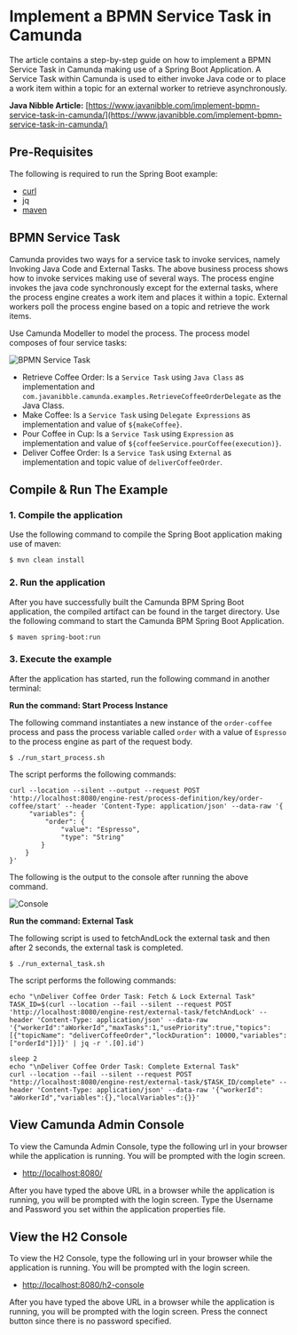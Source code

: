 # Implement a BPMN Service Task in Camunda
The article contains a step-by-step guide on how to implement a BPMN Service Task in Camunda making use of a Spring Boot Application. A Service Task within Camunda is used to either invoke Java code or to place a work item within a topic for an external worker to retrieve asynchronously.

**Java Nibble Article:** [https://www.javanibble.com/implement-bpmn-service-task-in-camunda/](https://www.javanibble.com/implement-bpmn-service-task-in-camunda/)

## Pre-Requisites
The following is required to run the Spring Boot example:
* [curl](https://www.javanibble.com/how-to-install-curl-on-macos-using-homebrew/)
* jq
* [maven](https://www.javanibble.com/how-to-install-maven-on-macos-using-homebrew/)

## BPMN Service Task
Camunda provides two ways for a service task to invoke services, namely Invoking Java Code and External Tasks. The above
business process shows how to invoke services making use of several ways. The process engine invokes the java code
synchronously except for the external tasks, where the process engine creates a work item and places it within a topic.
External workers poll the process engine based on a topic and retrieve the work items.

Use Camunda Modeller to model the process. The process model composes of four service tasks:

![BPMN Service Task](https://www.javanibble.com/assets/images/posts/bpmn-service-task/bpmn-service-task.png)

* Retrieve Coffee Order: Is a `Service Task` using `Java Class` as implementation and `com.javanibble.camunda.examples.RetrieveCoffeeOrderDelegate` as the Java Class.
* Make Coffee: Is a `Service Task` using `Delegate Expressions` as implementation and value of `${makeCoffee}`.
* Pour Coffee in Cup: Is a `Service Task` using `Expression` as implementation and value of `${coffeeService.pourCoffee(execution)}`.
* Deliver Coffee Order: Is a `Service Task` using `External` as implementation and topic value of `deliverCoffeeOrder`.


## Compile & Run The Example
### 1. Compile the application
Use the following command to compile the Spring Boot application making use of maven:

```shell
$ mvn clean install
```

### 2. Run the application
After you have successfully built the Camunda BPM Spring Boot application, the compiled artifact can be found in the
target directory. Use the following command to start the Camunda BPM Spring Boot Application.

```shell
$ maven spring-boot:run
```

### 3. Execute the example
After the application has started, run the following command in another terminal:

**Run the command: Start Process Instance**

The following command instantiates a new instance of the `order-coffee` process and pass the process variable called
`order` with a value of `Espresso` to the process engine as part of the request body.

```shell
$ ./run_start_process.sh
```
The script performs the following commands:
```shell
curl --location --silent --output --request POST 'http://localhost:8080/engine-rest/process-definition/key/order-coffee/start' --header 'Content-Type: application/json' --data-raw '{
     "variables": {
         "order": {
             "value": "Espresso",
             "type": "String"
        }
    }
}'
```
The following is the output to the console after running the above command.

![Console](https://www.javanibble.com/assets/images/posts/bpmn-service-task/console-camunda-bpmn-service-task.png)

**Run the command: External Task**

The following script is used to fetchAndLock the external task and then after 2 seconds, the external task is completed.

```shell
$ ./run_external_task.sh
```
The script performs the following commands:
```shell
echo "\nDeliver Coffee Order Task: Fetch & Lock External Task"
TASK_ID=$(curl --location --fail --silent --request POST 'http://localhost:8080/engine-rest/external-task/fetchAndLock' --header 'Content-Type: application/json' --data-raw '{"workerId":"aWorkerId","maxTasks":1,"usePriority":true,"topics":[{"topicName": "deliverCoffeeOrder","lockDuration": 10000,"variables": ["orderId"]}]}' | jq -r '.[0].id')

sleep 2
echo "\nDeliver Coffee Order Task: Complete External Task"
curl --location --fail --silent --request POST "http://localhost:8080/engine-rest/external-task/$TASK_ID/complete" --header 'Content-Type: application/json' --data-raw '{"workerId": "aWorkerId","variables":{},"localVariables":{}}'
```

## View Camunda Admin Console
To view the Camunda Admin Console, type the following url in your browser while the application is running. You will be prompted with the login screen.

* [http://localhost:8080/](http://localhost:8080/)

After you have typed the above URL in a browser while the application is running, you will be prompted with the login screen. Type the Username and Password you set within the application properties file.


## View the H2 Console
To view the H2 Console, type the following url in your browser while the application is running. You will be prompted with the login screen.

* [http://localhost:8080/h2-console](http://localhost:8080/h2-console)

After you have typed the above URL in a browser while the application is running, you will be prompted with the login screen. Press the connect button since there is no password specified.

